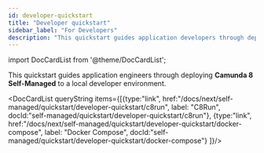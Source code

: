 ```yaml
---
id: developer-quickstart
title: "Developer quickstart"
sidebar_label: "For Developers"
description: "This quickstart guides application developers through deploying Camunda 8 Self-Managed to a local Orchestration cluster"
---
```


import DocCardList from '@theme/DocCardList';

This quickstart guides application engineers through deploying **Camunda 8 Self-Managed** to a local developer environment.

<DocCardList queryString items={[{type:"link", href:"/docs/next/self-managed/quickstart/developer-quickstart/c8run", label: "C8Run", docId:"self-managed/quickstart/developer-quickstart/c8run"},
{type:"link", href:"/docs/next/self-managed/quickstart/developer-quickstart/docker-compose", label: "Docker Compose", docId:"self-managed/quickstart/developer-quickstart/docker-compose"}
]}/>

